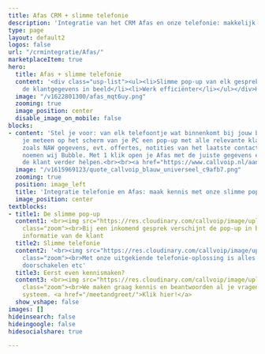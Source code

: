 ```yaml
---
title: Afas CRM + slimme telefonie
description: 'Integratie van het CRM Afas en onze telefonie: makkelijk, snel en efficiënt'
type: page
layout: default2
logos: false
url: "/crmintegratie/Afas/"
marketplaceItem: true
hero:
  title: Afas + slimme telefonie
  content: '<div class="usp-list"><ul><li>Slimme pop-up van elk gesprek</li><li>Direct
    de klantgegevens in beeld</li><li>Werk efficiënter</li></ul></div>Het CRM platform Afas is een systeem gericht op releatiebeheer en klantcontact. Meer specifiek op excellente communicatie met hun klanten. Email, chat, Whatsapp en natuurlijk hoort daar ook telefonie bij! En daar komt Callvoip om de hoek kijken: koppel jouw Afas nu aan onze telefonie en profiteer van het gemak en de efficiëntie.<br><br><a href="/marketplace/Afas/" class="button">Meer informatie</a>'
  image: "/v1622801300/afas_mqt6uy.png"
  zooming: true
  image_position: center
  disable_image_on_mobile: false
blocks:
- content: 'Stel je voor: van elk telefoontje wat binnenkomt bij jouw bedrijf zie
    je meteen op het scherm van je PC een pop-up met alle relevante klantgegevens
    zoals NAW gegevens, evt. offertes, notities van het laatste contact. Die pop-up
    noemen wij Bubble. Met 1 klik open je Afas met de juiste gegevens en kun je
    de klant verder helpen.<br><br><a href="https://www.callvoip.nl/aanvragen/voip-cti/" class="button" target="_blank">Vraag nu deze koppeling aan</a>'
  image: "/v1615969123/quote_callvoip_blauw_universeel_c9afb7.png"
  zooming: true
  position: image_left
  title: 'Integratie telefonie en Afas: maak kennis met onze slimme pop-up'
  image_position: center
textblocks:
- title1: De slimme pop-up
  content1: <br><img src="https://res.cloudinary.com/callvoip/image/upload/v1622800989/zoho_k4cfpd.png"
    class="zoom"><br>Bij een inkomend gesprek verschijnt de pop-up in beeld met de
    informatie van de klant
  title2: Slimme telefonie
  content2: '<br><img src="https://res.cloudinary.com/callvoip/image/upload/v1572604004/screencentrale_fkimug.png"
    class="zoom"><br>Met onze uitgekiende telefonie-oplossing is alles mogelijk: keuzemenu,
    doorschakelen etc'
  title3: Eerst even kennismaken?
  content3: <br><img src="https://res.cloudinary.com/callvoip/image/upload/v1620376012/greet_ecc1x3.png"
    class="zoom"><br>We maken graag kennis en beantwoorden al je vragen over ons mooie
    systeem. <a href="/meetandgreet/">Klik hier!</a>
  show_vshape: false
images: []
hideinsearch: false
hideingoogle: false
hidesocialshare: true

---
```

